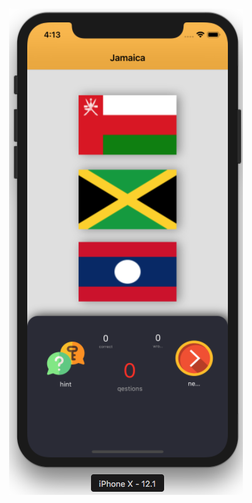 <h1 align="center" GuessFlag </h1>




<p align="center"> <img align="center" src="PNG.png"> </p>


